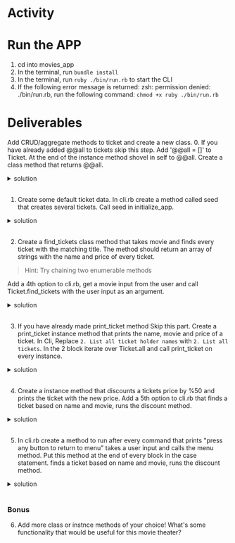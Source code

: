 # Activity

# Run the APP
1. cd into movies_app
2. In the terminal, run `bundle install`
2. In the terminal, run  `ruby ./bin/run.rb` to start the CLI
3. If the following error message is returned: zsh: permission denied: ./bin/run.rb, run the following command: `chmod +x ruby ./bin/run.rb`


# Deliverables 
Add CRUD/aggregate methods to ticket and create a new class. 
0. If you have already added @@all to tickets skip this step. Add '@@all = []' to Ticket. At the end of the instance method shovel in self to @@all. Create a class method that returns @@all.
 <details>
      <summary>
        solution 
      </summary>
      <hr/>
        <img src="assets/image_0.png"
        alt="seed data"
        style="margin-right: 10px;" />
      <hr/>
     </details>
<br/>

1. Create some default ticket data. In cli.rb create a method called seed that creates several tickets. Call seed in initialize_app.
 <details>
      <summary>
        solution 
      </summary>
      <hr/>
        <img src="assets/image_1.png"
        alt="seed data"
        style="margin-right: 10px;" />
        <p> Call seed </p>
        <img src="assets/image_2.png"
        alt="call seed"
        style="margin-right: 10px;" />
      <hr/>
     </details>
<br/>

2. Create a find_tickets class method that takes movie and finds every ticket with the matching title. The method should return an array of strings with the name and price of every ticket. 
> Hint: Try chaining two enumerable methods

Add a 4th option to cli.rb, get a movie input from the user and call Ticket.find_tickets with the user input as an argument.

 <details>
      <summary>
        solution 
      </summary>
      <hr/>
        <img src="assets/image_3.png"
        alt="seed data"
        style="margin-right: 10px;" />
         <p> Change CLI </p>
        <img src="assets/image_4.png"
        alt="call seed"
        style="margin-right: 10px;" />
      <hr/>
     </details>
<br/>

3. If you have already made print_ticket method Skip this part. Create a print_ticket instance method that prints the name, movie and price of a ticket. In Cli, Replace `2. List all ticket holder names` with `2. List all tickets`. In the 2 block iterate over Ticket.all and call print_ticket on every instance.
 <details>
      <summary>
        solution 
      </summary>
      <hr/>
        <img src="assets/image_5.png"
        alt="seed data"
        style="margin-right: 10px;" />
        <p> Change CLI (Note: the > to the left indicates the other blocks are collapsed there's still code there you just can't see it at the moment.) </p>
        <img src="assets/image_6.png"
        alt="call seed"
        style="margin-right: 10px;" />
      <hr/>
     </details>
<br/>

4. Create a instance method that discounts a tickets price by %50 and prints the ticket with the new price. Add a 5th option to cli.rb that finds a ticket based on name and movie, runs the discount method.
 <details>
      <summary>
        solution 
      </summary>
      <hr/>
        <img src="assets/image_7.png"
        alt="discount method"
        style="margin-right: 10px;" />
        <p> Change CLI  </p>
        <img src="assets/image_8.png"
        alt="cli"
        style="margin-right: 10px;" />
      <hr/>
     </details>
<br/>



5. In cli.rb create a method to run after every command that prints "press any button to return to menu" takes a user input and calls the menu method. Put this method at the end of every block in the case statement.
finds a ticket based on name and movie, runs the discount method.
 <details>
      <summary>
        solution 
      </summary>
      <hr/>
        <img src="assets/image_9.png"
        alt="discount method"
        style="margin-right: 10px;" />
        <p> Change case statement </p>
        <img src="assets/image_10.png"
        alt="cli"
        style="margin-right: 10px;" />
      <hr/>
     </details>
<br/>


### Bonus

6. Add more class or instnce methods of your choice! What's some functionality that would be useful for this movie theater?


